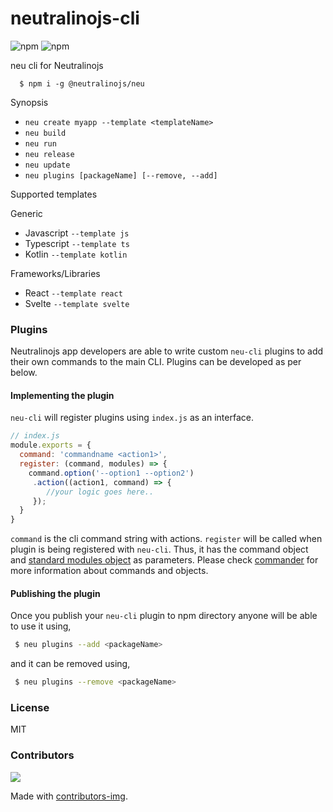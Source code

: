# neutralinojs-cli
![npm](https://img.shields.io/npm/v/@neutralinojs/neu)
![npm](https://img.shields.io/npm/dt/@neutralinojs/neu)

neu cli for Neutralinojs

```
  $ npm i -g @neutralinojs/neu
```

Synopsis

- `neu create myapp --template <templateName>`
- `neu build`
- `neu run`
- `neu release`
- `neu update`
- `neu plugins [packageName] [--remove, --add]`

Supported templates

Generic

- Javascript `--template js`
- Typescript `--template ts`
- Kotlin `--template kotlin`

Frameworks/Libraries

- React `--template react`
- Svelte `--template svelte`

### Plugins

Neutralinojs app developers are able to write custom `neu-cli` plugins to add their own commands to the main CLI. Plugins can be developed as per below.

#### Implementing the plugin

`neu-cli` will register plugins using `index.js` as an interface.

```js
// index.js
module.exports = {
  command: 'commandname <action1>',
  register: (command, modules) => {
    command.option('--option1 --option2')
     .action((action1, command) => {
        //your logic goes here..
     });
  }
}
```

`command` is the cli command string with actions. `register` will be called when plugin is being registered with `neu-cli`. Thus, it has the command object and [standard modules object](https://github.com/neutralinojs/neutralinojs-cli/blob/master/src/modules/index.js) as parameters. Please check [commander](https://www.npmjs.com/package/commander) for more information about commands and objects.

#### Publishing the plugin

Once you publish your `neu-cli` plugin to npm directory anyone will be able to use it using,

```bash
 $ neu plugins --add <packageName>
```

and it can be removed using,

```bash
 $ neu plugins --remove <packageName>
```


### License

MIT

### Contributors

<a href="https://github.com/neutralinojs/neutralinojs-cli/graphs/contributors">
  <img src="https://contrib.rocks/image?repo=neutralinojs/neutralinojs-cli" />
</a>

Made with [contributors-img](https://contrib.rocks).

